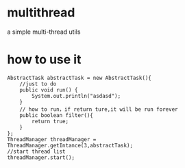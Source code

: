 # multithread
a simple multi-thread utils
# how to use it
<pre><code>AbstractTask abstractTask = new AbstractTask(){
    //just to do
    public void run() {
        System.out.println("asdasd");
    }
    // how to run，if return ture,it will be run forever
    public boolean filter(){
        return true;
    }
};
ThreadManager threadManager = ThreadManager.getIntance(3,abstractTask);
//start thread list
threadManager.start();</code></pre>
